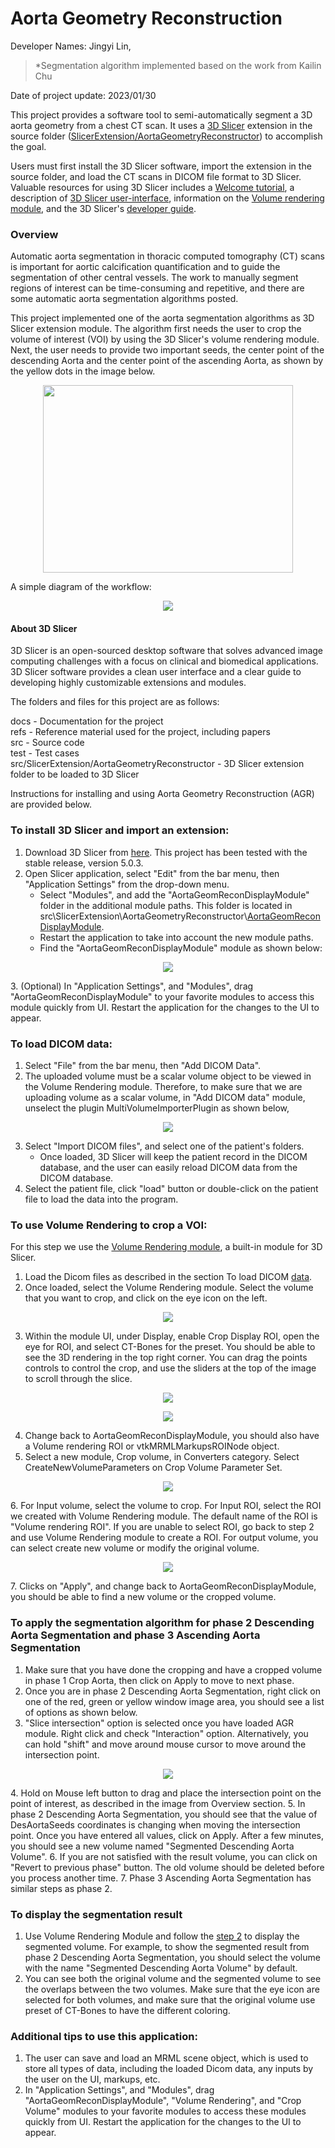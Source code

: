 # Aorta Geometry Reconstruction

Developer Names: Jingyi Lin,   
> *Segmentation algorithm implemented based on the work from Kailin Chu

Date of project update: 2023/01/30

This project provides a software tool to semi-automatically segment a 3D aorta geometry from a chest CT scan. It uses a [3D Slicer](https://www.slicer.org/) extension in the source folder ([SlicerExtension/AortaGeometryReconstructor](https://github.com/smiths/aorta/tree/main/src/SlicerExtension/AortaGeometryReconstructor)) to accomplish the goal.

Users must first install the 3D Slicer software, import the extension in the source folder, and load the CT scans in DICOM file format to 3D Slicer. Valuable resources for using 3D Slicer includes a [Welcome tutorial](https://www.dropbox.com/s/vn8sqlof2kag2kk/SlicerWelcome-tutorial_Slicer4.8_SoniaPujol.pdf), a description of [3D Slicer user-interface](https://slicer.readthedocs.io/en/latest/user_guide/user_interface.html#application-overview), information on the [Volume rendering module](https://slicer.readthedocs.io/en/latest/user_guide/modules/volumerendering.html), and the 3D Slicer's [developer guide](https://slicer.readthedocs.io/en/latest/developer_guide/index.html).

### Overview
Automatic aorta segmentation in thoracic computed tomography (CT) scans is important for aortic calcification quantification and to guide the segmentation of other central vessels. The work to manually segment regions of interest can be time-consuming and repetitive, and there are some automatic aorta segmentation algorithms posted.


This project implemented one of the aorta segmentation algorithms as 3D Slicer extension module. The algorithm first needs the user to crop the volume of interest (VOI) by using the 3D Slicer's volume rendering module. Next, the user needs to provide two important seeds, the center point of the descending Aorta and the center point of the ascending Aorta, as shown by the yellow dots in the image below.

<p align="center">
    <img src="https://github.com/smiths/aorta/blob/main/src/screenshots/Aorta_seeds.png" height=300 width=400 />
</p>

A simple diagram of the workflow:
<p align="center">
    <img src="https://github.com/smiths/aorta/blob/main/src/screenshots/Workflow.png" />
</p>

#### About 3D Slicer
3D Slicer is an open-sourced desktop software that solves advanced image computing challenges with a focus on clinical and biomedical applications. 3D Slicer software provides a clean user interface and a clear guide to developing highly customizable extensions and modules.  

The folders and files for this project are as follows:

docs - Documentation for the project  
refs - Reference material used for the project, including papers  
src - Source code   
test - Test cases  
src/SlicerExtension/AortaGeometryReconstructor - 3D Slicer extension folder to be loaded to 3D Slicer

Instructions for installing and using Aorta Geometry Reconstruction (AGR) are provided below.

### To install 3D Slicer and import an extension:
1. Download 3D Slicer from [here](https://download.slicer.org/). This project has been tested with the stable release, version 5.0.3.
2. Open Slicer application, select "Edit" from the bar menu, then "Application Settings" from the drop-down menu.
    - Select "Modules", and add the "AortaGeomReconDisplayModule" folder in the additional module paths. This folder is located in src\SlicerExtension\AortaGeometryReconstructor\\[AortaGeomReconDisplayModule](https://github.com/smiths/aorta/tree/main/src/SlicerExtension/AortaGeometryReconstructor).
    - Restart the application to take into account the new module paths.
    - Find the "AortaGeomReconDisplayModule" module as shown below:
<p align="center">
    <img src="https://github.com/smiths/aorta/blob/main/src/screenshots/ARG_module.png" />
</p>
3. (Optional) In "Application Settings", and "Modules", drag "AortaGeomReconDisplayModule" to your favorite modules to access this module quickly from UI. Restart the application for the changes to the UI to appear.

### To load DICOM data:
1. Select "File" from the bar menu, then "Add DICOM Data".
2. The uploaded volume must be a scalar volume object to be viewed in the Volume Rendering module. Therefore, to make sure that we are uploading volume as a scalar volume, in "Add DICOM data" module, unselect the plugin MultiVolumeImporterPlugin as shown below,

<p align="center">
<img src="https://github.com/smiths/aorta/blob/main/src/screenshots/MultiVolumePlugin.png" />
</p>

3. Select "Import DICOM files", and select one of the patient's folders.
    - Once loaded, 3D Slicer will keep the patient record in the DICOM database, and the user can easily reload DICOM data from the DICOM database.
4. Select the patient file, click "load" button or double-click on the patient file to load the data into the program.


### To use Volume Rendering to crop a VOI:
For this step we use the [Volume Rendering module](https://slicer.readthedocs.io/en/latest/user_guide/modules/volumerendering.html), a built-in module for 3D Slicer.
1. Load the Dicom files as described in the section To load DICOM [data](https://github.com/smiths/aorta#to-load-dicom-data).
2. Once loaded, select the Volume Rendering module. Select the volume that you want to crop, and click on the eye icon on the left. 

<p align="center">
    <img src="https://github.com/smiths/aorta/blob/main/src/screenshots/Volume_Rendering_module.png" />
</p>

3. Within the module UI, under Display, enable Crop Display ROI, open the eye for ROI, and select CT-Bones for the preset. You should be able to see the 3D rendering in the top right corner. You can drag the points controls to control the crop, and use the sliders at the top of the image to scroll through the slice.  

<p align="center">
    <img src="https://github.com/smiths/aorta/blob/main/src/screenshots/Volume_Rendering_UI.png" />
</p>

<p align="center">
    <img src="https://github.com/smiths/aorta/blob/main/src/screenshots/Crop.png" />
</p>

4. Change back to AortaGeomReconDisplayModule, you should also have a Volume rendering ROI or vtkMRMLMarkupsROINode object.
5. Select a new module, Crop volume, in Converters category. Select CreateNewVolumeParameters on Crop Volume Parameter Set.
<p align="center">
    <img src="https://github.com/smiths/aorta/blob/main/src/screenshots/Crop_volume_create_new_parameter.png" />
</p>
6. For Input volume, select the volume to crop. For Input ROI, select the ROI we created with Volume Rendering module. The default name of the ROI is "Volume rendering ROI". If you are unable to select ROI, go back to step 2 and use Volume Rendering module to create a ROI. For output volume, you can select create new volume or modify the original volume.  
<p align="center">
    <img src="https://github.com/smiths/aorta/blob/main/src/screenshots/Crop_volume_parameters.png" />
</p>
7. Clicks on "Apply", and change back to AortaGeomReconDisplayModule, you should be able to find a new volume or the cropped volume.

### To apply the segmentation algorithm for phase 2 Descending Aorta Segmentation and phase 3 Ascending Aorta Segmentation
1. Make sure that you have done the cropping and have a cropped volume in phase 1 Crop Aorta, then click on Apply to move to next phase.
2. Once you are in phase 2 Descending Aorta Segmentation, right click on one of the red, green or yellow window image area, you should see a list of options as shown below.
3. "Slice intersection" option is selected once you have loaded AGR module. Right click and check "Interaction" option. Alternatively, you can hold "shift" and move around mouse cursor to move around the intersection point.
<p align="center">
    <img src="https://github.com/smiths/aorta/blob/main/src/screenshots/Interaction.png" />
</p>
4. Hold on Mouse left button to drag and place the intersection point on the point of interest, as described in the image from Overview section. 
5. In phase 2 Descending Aorta Segmentation, you should see that the value of DesAortaSeeds coordinates is changing when moving the intersection point. Once you have entered all values, click on Apply. After a few minutes, you should see a new volume named "Segmented Descending Aorta Volume".
6. If you are not satisfied with the result volume, you can click on "Revert to previous phase" button. The old volume should be deleted before you process another time.
7. Phase 3 Ascending Aorta Segmentation has similar steps as phase 2.

### To display the segmentation result
1. Use Volume Rendering Module and follow the [step 2](https://github.com/smiths/aorta/tree/update-README#to-use-volume-rendering-to-crop-a-voi) to display the segmented volume. For example, to show the segmented result from phase 2 Descending Aorta Segmentation, you should select the volume with the name "Segmented Descending Aorta Volume" by default.
2. You can see both the original volume and the segmented volume to see the overlaps between the two volumes. Make sure that the eye icon are selected for both volumes, and make sure that the original volume use preset of CT-Bones to have the different coloring.

### Additional tips to use this application:
1. The user can save and load an MRML scene object, which is used to store all types of data, including the loaded Dicom data, any inputs by the user on the UI, markups, etc.
2. In "Application Settings", and "Modules", drag "AortaGeomReconDisplayModule", "Volume Rendering", and "Crop Volume" modules to your favorite modules to access these modules quickly from UI. Restart the application for the changes to the UI to appear.
